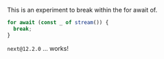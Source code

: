 This is an experiment to break within the for await of.

```typescript
for await (const _ of stream()) {
  break;
}
```

`next@12.2.0` ... works!
